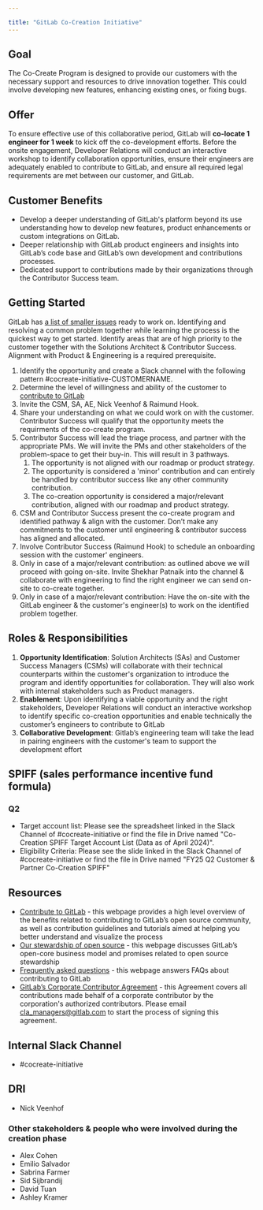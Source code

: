 ```yaml
---

title: "GitLab Co-Creation Initiative"
---
```


## Goal

The Co-Create Program is designed to provide our customers with the necessary support and resources to drive innovation together. This could involve developing new features, enhancing existing ones, or fixing bugs.

## Offer

To ensure effective use of this collaborative period, GitLab will **co-locate 1 engineer for 1 week** to kick off the co-development efforts. Before the onsite engagement, Developer Relations will conduct an interactive workshop to identify collaboration opportunities, ensure their engineers are adequately enabled to contribute to GitLab, and ensure all required legal requirements are met between our customer, and GitLab.

## Customer Benefits

* Develop a deeper understanding of GitLab's platform beyond its use understanding how to develop new features, product enhancements or custom integrations on GitLab.
* Deeper relationship with GitLab product engineers and insights into GitLab’s code base and GitLab’s own development and contributions processes.
* Dedicated support to contributions made by their organizations through the Contributor Success team.

## Getting Started

GitLab has [a list of smaller issues](https://gitlab.com/groups/gitlab-org/-/issues/?sort=updated_desc&state=opened&label_name%5B%5D=quick%20win&label_name%5B%5D=Seeking%20community%20contributions&first_page_size=100) ready to work on. Identifying and resolving a common problem together while learning the process is the quickest way to get started.
Identify areas that are of high priority to the customer together with the Solutions Architect & Contributor Success. Alignment with Product & Engineering is a required prerequisite.

1. Identify the opportunity and create a Slack channel with the following pattern #cocreate-initiative-CUSTOMERNAME.
1. Determine the level of willingness and ability of the customer to [contribute to GitLab](https://docs.gitlab.com/ee/development/contributing/)
1. Invite the CSM, SA, AE, Nick Veenhof & Raimund Hook.
1. Share your understanding on what we could work on with the customer. Contributor Success will qualify that the opportunity meets the requirments of the co-create program.
1. Contributor Success will lead the triage process, and partner with the appropriate PMs. We will invite the PMs and other stakeholders of the problem-space to get their buy-in. This will result in 3 pathways.
    1. The opportunity is not aligned with our roadmap or product strategy.
    1. The opportunity is considered a 'minor' contribution and can entirely be handled by contributor success like any other community contribution.
    1. The co-creation opportunity is considered a major/relevant contribution, aligned with our roadmap and product strategy.
1. CSM and Contributor Success present the co-create program and identified pathway & align with the customer. Don’t make any commitments to the customer until engineering & contributor success has aligned and allocated.
1. Involve Contributor Success (Raimund Hook) to schedule an onboarding session with the customer' engineers.
1. Only in case of a major/relevant contribution: as outlined above we will proceed with going on-site. Invite Shekhar Patnaik into the channel & collaborate with engineering to find the right engineer we can send on-site to co-create together.
1. Only in case of a major/relevant contribution: Have the on-site with the GitLab engineer & the customer's engineer(s) to work on the identified problem together.

## Roles & Responsibilities

1. **Opportunity Identification**: Solution Architects (SAs) and Customer Success Managers (CSMs) will collaborate with their technical counterparts within the customer's organization to introduce the program and identify opportunities for collaboration. They will also work with internal stakeholders such as Product managers.
2. **Enablement**: Upon identifying a viable opportunity and the right stakeholders, Developer Relations will conduct an interactive workshop to identify specific co-creation opportunities and enable technically the customer’s engineers to contribute to GitLab
3. **Collaborative Development**: Gitlab’s engineering team will take the lead in pairing engineers with the customer's team to support the development effort

## SPIFF (sales performance incentive fund formula)

### Q2

* Target account list: Please see the spreadsheet linked in the Slack Channel of #cocreate-initiative or find the file in Drive named "Co-Creation SPIFF Target Account List (Data as of April 2024)".
* Eligibility Criteria: Please see the slide linked in the Slack Channel of #cocreate-initiative or find the file in Drive named "FY25 Q2 Customer & Partner Co-Creation SPIFF"

## Resources

* [Contribute to GitLab](https://about.gitlab.com/community/contribute/) - this webpage provides a high level overview of the benefits related to contributing to GitLab’s open source community, as well as contribution guidelines and tutorials aimed at helping you better understand and visualize the process
* [Our stewardship of open source](/handbook/company/stewardship/#promises) - this webpage discusses GitLab’s open-core business model and promises related to open source stewardship
* [Frequently asked questions](https://about.gitlab.com/community/contribute/dco-cla/#frequently-asked-questions) - this webpage answers FAQs about contributing to GitLab
* [GitLab’s Corporate Contributor Agreement](https://docs.google.com/document/d/1JZ495wMxsnUPIzZoBvAVtvnfbWiMNS4VYC_S2Er4K0s/edit) - this Agreement covers all contributions made behalf of a corporate contributor by the corporation's authorized contributors. Please email [cla_managers@gitlab.com](cla_managers@gitlab.com) to start the process of signing this agreement.

## Internal Slack Channel

* #cocreate-initiative

## DRI

* Nick Veenhof

### Other stakeholders & people who were involved during the creation phase

* Alex Cohen
* Emilio Salvador
* Sabrina Farmer
* Sid Sijbrandij
* David Tuan
* Ashley Kramer
